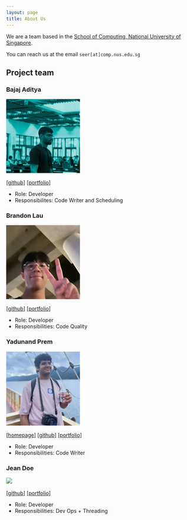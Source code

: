 ```yaml
---
layout: page
title: About Us
---
```


We are a team based in the [School of Computing, National University of Singapore](http://www.comp.nus.edu.sg).

You can reach us at the email `seer[at]comp.nus.edu.sg`

## Project team

### Bajaj Aditya

<img src="images/adityab4.png" width="200px">

[[github](https://github.com/AdityaB4)]
[[portfolio](team/adityab4.md)]

* Role: Developer
* Responsibilites: Code Writer and Scheduling

### Brandon Lau

<img src="images/blaukc.png" width="200px" height="200px" style="object-fit: cover; object-position: bottom">

[[github](http://github.com/blaukc)]
[[portfolio](team/blaukc.md)]

* Role: Developer
* Responsibilities: Code Quality

### Yadunand Prem

<img src="images/yadunut.png" width="200px">

[[homepage](https://gitea.ts.yadunut.com)]
[[github](http://github.com/yadunut)] 
[[portfolio](team/yadunut.md)]

* Role: Developer
* Responsibilities: Code Writer

### Jean Doe

<img src="images/johndoe.png" width="200px">

[[github](http://github.com/johndoe)]
[[portfolio](team/johndoe.md)]

* Role: Developer
* Responsibilities: Dev Ops + Threading
